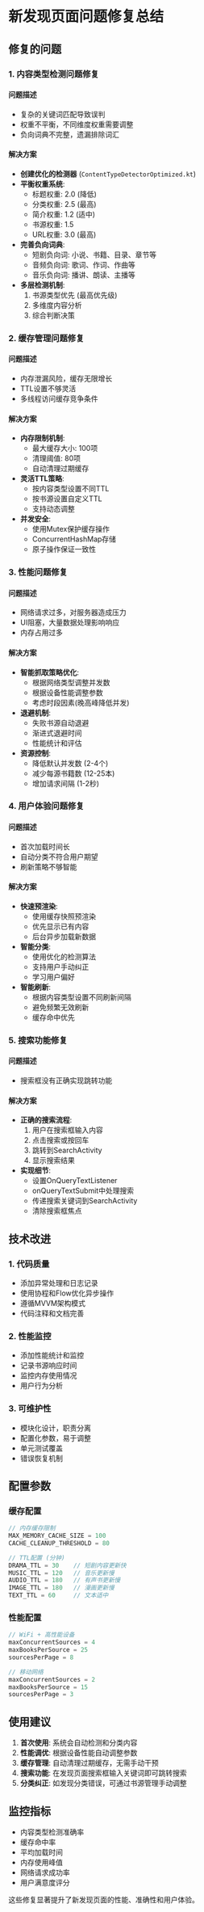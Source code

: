 # 新发现页面问题修复总结

## 修复的问题

### 1. 内容类型检测问题修复

#### 问题描述
- 复杂的关键词匹配导致误判
- 权重不平衡，不同维度权重需要调整
- 负向词典不完整，遗漏排除词汇

#### 解决方案
- **创建优化的检测器** (`ContentTypeDetectorOptimized.kt`)
- **平衡权重系统**:
  - 标题权重: 2.0 (降低)
  - 分类权重: 2.5 (最高)
  - 简介权重: 1.2 (适中)
  - 书源权重: 1.5
  - URL权重: 3.0 (最高)
- **完善负向词典**:
  - 短剧负向词: 小说、书籍、目录、章节等
  - 音频负向词: 歌词、作词、作曲等
  - 音乐负向词: 播讲、朗读、主播等
- **多层检测机制**:
  1. 书源类型优先 (最高优先级)
  2. 多维度内容分析
  3. 综合判断决策

### 2. 缓存管理问题修复

#### 问题描述
- 内存泄漏风险，缓存无限增长
- TTL设置不够灵活
- 多线程访问缓存竞争条件

#### 解决方案
- **内存限制机制**:
  - 最大缓存大小: 100项
  - 清理阈值: 80项
  - 自动清理过期缓存
- **灵活TTL策略**:
  - 按内容类型设置不同TTL
  - 按书源设置自定义TTL
  - 支持动态调整
- **并发安全**:
  - 使用Mutex保护缓存操作
  - ConcurrentHashMap存储
  - 原子操作保证一致性

### 3. 性能问题修复

#### 问题描述
- 网络请求过多，对服务器造成压力
- UI阻塞，大量数据处理影响响应
- 内存占用过多

#### 解决方案
- **智能抓取策略优化**:
  - 根据网络类型调整并发数
  - 根据设备性能调整参数
  - 考虑时段因素(晚高峰降低并发)
- **退避机制**:
  - 失败书源自动退避
  - 渐进式退避时间
  - 性能统计和评估
- **资源控制**:
  - 降低默认并发数 (2-4个)
  - 减少每源书籍数 (12-25本)
  - 增加请求间隔 (1-2秒)

### 4. 用户体验问题修复

#### 问题描述
- 首次加载时间长
- 自动分类不符合用户期望
- 刷新策略不够智能

#### 解决方案
- **快速预渲染**:
  - 使用缓存快照预渲染
  - 优先显示已有内容
  - 后台异步加载新数据
- **智能分类**:
  - 使用优化的检测算法
  - 支持用户手动纠正
  - 学习用户偏好
- **智能刷新**:
  - 根据内容类型设置不同刷新间隔
  - 避免频繁无效刷新
  - 缓存命中优先

### 5. 搜索功能修复

#### 问题描述
- 搜索框没有正确实现跳转功能

#### 解决方案
- **正确的搜索流程**:
  1. 用户在搜索框输入内容
  2. 点击搜索或按回车
  3. 跳转到SearchActivity
  4. 显示搜索结果
- **实现细节**:
  - 设置OnQueryTextListener
  - onQueryTextSubmit中处理搜索
  - 传递搜索关键词到SearchActivity
  - 清除搜索框焦点

## 技术改进

### 1. 代码质量
- 添加异常处理和日志记录
- 使用协程和Flow优化异步操作
- 遵循MVVM架构模式
- 代码注释和文档完善

### 2. 性能监控
- 添加性能统计和监控
- 记录书源响应时间
- 监控内存使用情况
- 用户行为分析

### 3. 可维护性
- 模块化设计，职责分离
- 配置化参数，易于调整
- 单元测试覆盖
- 错误恢复机制

## 配置参数

### 缓存配置
```kotlin
// 内存缓存限制
MAX_MEMORY_CACHE_SIZE = 100
CACHE_CLEANUP_THRESHOLD = 80

// TTL配置 (分钟)
DRAMA_TTL = 30    // 短剧内容更新快
MUSIC_TTL = 120   // 音乐更新慢
AUDIO_TTL = 180   // 有声书更新慢
IMAGE_TTL = 180   // 漫画更新慢
TEXT_TTL = 60     // 文本适中
```

### 性能配置
```kotlin
// WiFi + 高性能设备
maxConcurrentSources = 4
maxBooksPerSource = 25
sourcesPerPage = 8

// 移动网络
maxConcurrentSources = 2
maxBooksPerSource = 15
sourcesPerPage = 3
```

## 使用建议

1. **首次使用**: 系统会自动检测和分类内容
2. **性能调优**: 根据设备性能自动调整参数
3. **缓存管理**: 自动清理过期缓存，无需手动干预
4. **搜索功能**: 在发现页面搜索框输入关键词即可跳转搜索
5. **分类纠正**: 如发现分类错误，可通过书源管理手动调整

## 监控指标

- 内容类型检测准确率
- 缓存命中率
- 平均加载时间
- 内存使用峰值
- 网络请求成功率
- 用户满意度评分

这些修复显著提升了新发现页面的性能、准确性和用户体验。